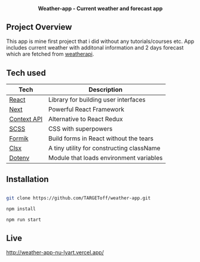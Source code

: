 <h4 align="center">Weather-app - Current weather and forecast app</h4>

## Project Overview

This app is mine first project that i did without any tutorials/courses etc. App includes current weather with additonal information and 2 days forecast which are fetched from [weatherapi](https://www.weatherapi.com/).

## Tech used

| Tech                                                                                   | Description                                                         |
| -------------------------------------------------------------------------------------- | ------------------------------------------------------------------- |
| [React](https://reactjs.org/)                                                          | Library for building user interfaces                                |
| [Next](https://nextjs.org)                                                             | Powerful React Framework                                            |
| [Context API](https://reactjs.org/docs/context.html)                                   | Alternative to React Redux                                          |
| [SCSS](https://sass-lang.com)                                                          | CSS with superpowers                                                |
| [Formik](https://formik.org/)                                                          | Build forms in React without the tears                              |
| [Clsx](https://github.com/lukeed/clsx)                                                 | A tiny utility for constructing className                           |
| [Dotenv](https://github.com/motdotla/dotenv)                                           | Module that loads environment variables                             |

## Installation

```bash

git clone https://github.com/TARGEToff/weather-app.git

npm install

npm run start

```

## Live 

http://weather-app-nu-lyart.vercel.app/
